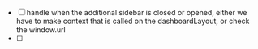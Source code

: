 - [ ] handle when the additional sidebar is closed or opened, either we have to make context that is called on the dashboardLayout, or check the window.url
- [ ] 